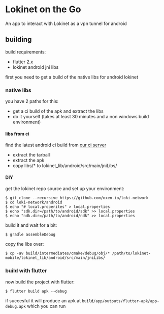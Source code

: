 # Lokinet on the Go

An app to interact with Lokinet as a vpn tunnel for android

## building

build requirements:

* flutter 2.x
* lokinet android jni libs

first you need to get a build of the native libs for android lokinet

### native libs

you have 2 paths for this:

* get a ci build of the apk and extract the libs
* do it yourself (takes at least 30 minutes and a non windows build environment)

#### libs from ci

find the latest android ci build from [our ci server](https://oxen.rocks/oxen-io/loki-network/dev/?C=M&O=D)

* extract the tarball
* extract the apk
* copy libs/* to lokinet_lib/android/src/main/jniLibs/

#### DIY

get the lokinet repo source and set up your environment:

    $ git clone --recursive https://github.com/oxen-io/loki-network
    $ cd loki-network/android
    $ echo "# local.properites" > local.properties
    $ echo "sdk.dir=/path/to/android/sdk" >> local.properties
    $ echo "ndk.dir=/path/to/android/ndk" >> local.properties

build it and wait for a bit:

    $ gradle assembleDebug
    
copy the libs over:

    $ cp -av build/intermediates/cmake/debug/obj/* /path/to/lokinet-mobile/lokinet_lib/android/src/main/jniLibs/


### build with flutter

now build the project with flutter:

    $ flutter build apk --debug
    
if succesful it will produce an apk at `build/app/outputs/flutter-apk/app-debug.apk` which you can run
